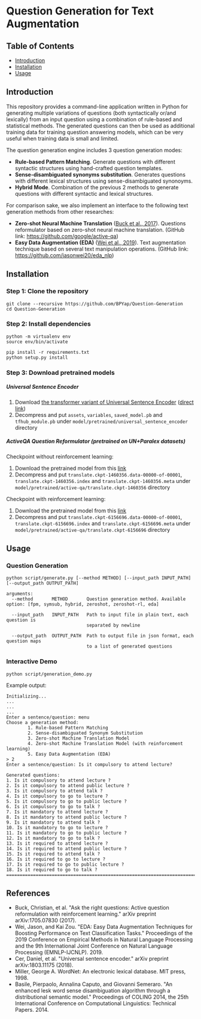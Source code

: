 # Question Generation for Text Augmentation

## Table of Contents  
- [Introduction](#introduction)  
- [Installation](#installation)  
- [Usage](#usage) 

## Introduction
This repository provides a command-line application written in Python for generating multiple variations of questions (both syntactically or/and lexically) from an input question using a combination of rule-based and statistical methods. The generated questions can then be used as additional training data for training question answering models, which can be very useful when training data is small and limited.

The question generation engine includes 3 question generation modes:
- **Rule-based Pattern Matching**. Generate questions with different syntactic structures using hand-crafted question templates.
- **Sense-disambiguated synonyms substitution**. Generates questions with different lexical structures using sense-disambiguated synonoyms.
- **Hybrid Mode**. Combination of the previous 2 methods to generate questions with different syntactic and lexical structures.

For comparison sake, we also implement an interface to the following text generation methods from other researches:
- **Zero-shot Neural Machine Translation** ([Buck et al., 2017](https://arxiv.org/abs/1705.07830)). Questions reformulator based on zero-shot neural machine translation. (GitHub link: https://github.com/google/active-qa)
- **Easy Data Augmentation (EDA)** ([Wei et al., 2019](https://arxiv.org/abs/1901.11196)). Text augmentation technique based on several text manipulation operations. (GitHub link: https://github.com/jasonwei20/eda_nlp) 

## Installation
### Step 1: Clone the repository
```
git clone --recursive https://github.com/BPYap/Question-Generation
cd Question-Generation
```
### Step 2: Install dependencies
```
python -m virtualenv env
source env/bin/activate

pip install -r requirements.txt
python setup.py install
```
### Step 3: Download pretrained models
##### Universal Sentence Encoder
1. Download [the transformer variant of Universal Sentence Encoder](https://tfhub.dev/google/universal-sentence-encoder-large/3) ([direct link](https://tfhub.dev/google/universal-sentence-encoder-large/3?tf-hub-format=compressed))
2. Decompress and put `assets`, `variables`, `saved_model.pb` and `tfhub_module.pb` under `model/pretrained/universal_sentence_encoder` directory
##### ActiveQA Question Reformulator (pretrained on UN+Paralex datasets)
Checkpoint without reinforcement learning:
1. Download the pretrained model from this [link](https://drive.google.com/drive/folders/19VsJ_h-N1jp-z6vDT4H1tYeuCguMnC58?usp=sharing)
2. Decompress and put `translate.ckpt-1460356.data-00000-of-00001`, `translate.ckpt-1460356.index` and `translate.ckpt-1460356.meta` under `model/pretrained/active-qa/translate.ckpt-1460356` directory

Checkpoint with reinforcement learning:
1. Download the pretrained model from this [link](https://drive.google.com/drive/folders/1NT7u6QlniPDxG2Ba4zcz09JrshwHMh_p?usp=sharing)
2. Decompress and put `translate.ckpt-6156696.data-00000-of-00001`, `translate.ckpt-6156696.index` and `translate.ckpt-6156696.meta` under `model/pretrained/active-qa/translate.ckpt-6156696` directory

## Usage
### Question Generation
```
python script/generate.py [--method METHOD] [--input_path INPUT_PATH] [--output_path OUTPUT_PATH]

arguments:
  --method       METHOD       Question generation method. Available option: [fpm, symsub, hybrid, zeroshot, zeroshot-rl, eda]
                            
  --input_path   INPUT_PATH   Path to input file in plain text, each question is
                              separated by newline
                            
  --output_path  OUTPUT_PATH  Path to output file in json format, each question maps 
                              to a list of generated questions
```

### Interactive Demo
```
python script/generation_demo.py
```

Example output:
```
Initializing...
...
...
...
Enter a sentence/question: menu
Choose a generation method:
        1. Rule-based Pattern Matching
        2. Sense-disambiguated Synonym Substitution
        3. Zero-shot Machine Translation Model
        4. Zero-shot Machine Translation Model (with reinforcement learning)
        5. Easy Data Augmentation (EDA)
> 2
Enter a sentence/question: Is it compulsory to attend lecture?

Generated questions:
1. Is it compulsory to attend lecture ?
2. Is it compulsory to attend public lecture ?
3. Is it compulsory to attend talk ?
4. Is it compulsory to go to lecture ?
5. Is it compulsory to go to public lecture ?
6. Is it compulsory to go to talk ?
7. Is it mandatory to attend lecture ?
8. Is it mandatory to attend public lecture ?
9. Is it mandatory to attend talk ?
10. Is it mandatory to go to lecture ?
11. Is it mandatory to go to public lecture ?
12. Is it mandatory to go to talk ?
13. Is it required to attend lecture ?
14. Is it required to attend public lecture ?
15. Is it required to attend talk ?
16. Is it required to go to lecture ?
17. Is it required to go to public lecture ?
18. Is it required to go to talk ?
====================================================================================================
```

## References
- Buck, Christian, et al. "Ask the right questions: Active question reformulation with reinforcement learning." arXiv preprint arXiv:1705.07830 (2017).
- Wei, Jason, and Kai Zou. "EDA: Easy Data Augmentation Techniques for Boosting Performance on Text Classification Tasks." Proceedings of the 2019 Conference on Empirical Methods in Natural Language Processing and the 9th International Joint Conference on Natural Language Processing (EMNLP-IJCNLP). 2019.
- Cer, Daniel, et al. "Universal sentence encoder." arXiv preprint arXiv:1803.11175 (2018).
- Miller, George A. WordNet: An electronic lexical database. MIT press, 1998.
- Basile, Pierpaolo, Annalina Caputo, and Giovanni Semeraro. "An enhanced lesk word sense disambiguation algorithm through a distributional semantic model." Proceedings of COLING 2014, the 25th International Conference on Computational Linguistics: Technical Papers. 2014.
